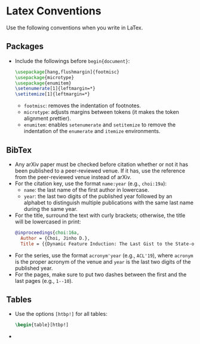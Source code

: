 Latex Conventions
=====

Use the following conventions when you write in LaTex.


## Packages

* Include the followings before `begin{document}`:
  ```latex
  \usepackage[hang,flushmargin]{footmisc}
  \usepackage{microtype}
  \usepackage{enumitem}
  \setenumerate[1]{leftmargin=*}
  \setitemize[1]{leftmargin=*}
  ```
  * `footmisc`: removes the indentation of footnotes.
  * `microtype`: adjusts margins between tokens (it makes the token alignment prettier).
  * `enumitem`: enables `setenumerate` and `setitemize` to remove the indentation of the `enumerate` and `itemize` environments.


## BibTex

* Any arXiv paper must be checked before citation whether or not it has been published to a peer-reviewed venue. If it has, use the reference from the peer-reviewed venue instead of arXiv.
* For the citation key, use the format `name:year` (e.g., `choi:19a`):
  * `name`: the last name of the first author in lowercase.
  * `year`: the last two digits of the published year followed by an alphabet to distinguish multiple publications with the same last name during the same year.
* For the title, surround the text with curly brackets; otherwise, the title will be lowercased in print:
  ```bibtex
  @inproceedings{choi:16a,
	Author = {Choi, Jinho D.},
	Title = {{Dynamic Feature Induction: The Last Gist to the State-of-the-Art}},
  ``` 
* For the series, use the format `acronym'year` (e.g., `ACL'19`), where `acronym` is the proper acronym of the venue and `year` is the last two digits of the published year.
* For the pages, make sure to put two dashes between the first and the last pages (e.g., `1--10`).


## Tables

* Use the options `[htbp!]` for all tables:
  ```latex
  \begin{table}[htbp!]
  ```
* 
